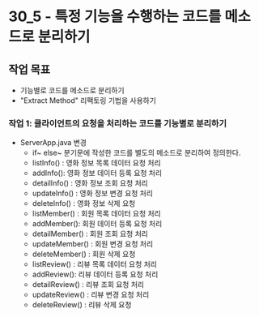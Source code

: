 # 30_5 - 특정 기능을 수행하는 코드를 메소드로 분리하기

## 작업 목표

- 기능별로 코드를 메소드로 분리하기
- "Extract Method" 리팩토링 기법을 사용하기

### 작업 1: 클라이언트의 요청을 처리하는 코드를 기능별로 분리하기

- ServerApp.java 변경
  - if~ else~ 분기문에 작성한 코드를 별도의 메소드로 분리하여 정의한다.
  - listInfo() : 영화 정보 목록 데이터 요청 처리
  - addInfo(): 영화 정보 데이터 등록 요청 처리
  - detailInfo() : 영화 정보 조회 요청 처리
  - updateInfo() : 영화 정보 변경 요청 처리
  - deleteInfo() : 영화 정보 삭제 요청
  - listMember() : 회원 목록 데이터 요청 처리
  - addMember(): 회원 데이터 등록 요청 처리
  - detailMember() : 회원 조회 요청 처리
  - updateMember() : 회원 변경 요청 처리
  - deleteMember() : 회원 삭제 요청
  - listReview() : 리뷰 목록 데이터 요청 처리
  - addReview(): 리뷰 데이터 등록 요청 처리
  - detailReview() : 리뷰 조회 요청 처리
  - updateReview() : 리뷰 변경 요청 처리
  - deleteReview() : 리뷰 삭제 요청
  